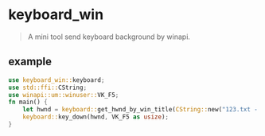 # keyboard_win

> A mini tool send keyboard background by winapi. 

## example

```rust
use keyboard_win::keyboard;
use std::ffi::CString;
use winapi::um::winuser::VK_F5;
fn main() {
    let hwnd = keyboard::get_hwnd_by_win_title(CString::new("123.txt - Notepad").unwrap());
    keyboard::key_down(hwnd, VK_F5 as usize);
}
```
